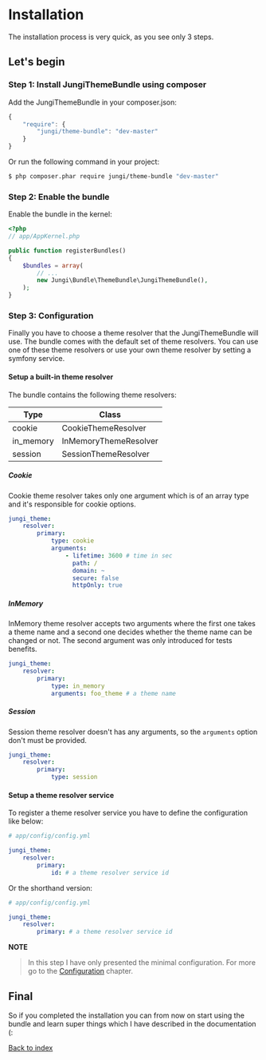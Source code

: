 Installation
============

The installation process is very quick, as you see only 3 steps.

Let's begin
-----------

### Step 1: Install JungiThemeBundle using composer

Add the JungiThemeBundle in your composer.json:

```js
{
    "require": {
        "jungi/theme-bundle": "dev-master"
    }
}
```

Or run the following command in your project:

```bash
$ php composer.phar require jungi/theme-bundle "dev-master"
```

### Step 2: Enable the bundle

Enable the bundle in the kernel:

```php
<?php
// app/AppKernel.php

public function registerBundles()
{
    $bundles = array(
        // ...
        new Jungi\Bundle\ThemeBundle\JungiThemeBundle(),
    );
}
```

### Step 3: Configuration

Finally you have to choose a theme resolver that the JungiThemeBundle will use. The bundle comes with the default set
of theme resolvers. You can use one of these theme resolvers or use your own theme resolver by setting a symfony service.

#### Setup a built-in theme resolver

The bundle contains the following theme resolvers:

Type | Class
---- | -----
cookie | CookieThemeResolver
in_memory | InMemoryThemeResolver
session | SessionThemeResolver

##### Cookie

Cookie theme resolver takes only one argument which is of an array type and it's responsible for cookie options.

```yaml
jungi_theme:
    resolver:
        primary:
            type: cookie
            arguments:
                - lifetime: 3600 # time in sec
                  path: /
                  domain: ~
                  secure: false
                  httpOnly: true
```

##### InMemory

InMemory theme resolver accepts two arguments where the first one takes a theme name and a second one decides whether
the theme name can be changed or not. The second argument was only introduced for tests benefits.

```yaml
jungi_theme:
    resolver:
        primary:
            type: in_memory
            arguments: foo_theme # a theme name
```

##### Session

Session theme resolver doesn't has any arguments, so the `arguments` option don't must be provided.

```yaml
jungi_theme:
    resolver:
        primary:
            type: session
```

#### Setup a theme resolver service

To register a theme resolver service you have to define the configuration like below:

```yml
# app/config/config.yml

jungi_theme:
    resolver:
        primary:
            id: # a theme resolver service id
```

Or the shorthand version:

```yml
# app/config/config.yml

jungi_theme:
    resolver:
        primary: # a theme resolver service id
```

**NOTE**

> In this step I have only presented the minimal configuration. For more go to the [Configuration](https://github.com/piku235/JungiThemeBundle/tree/master/Resources/doc/configuration.md)
> chapter.

Final
-----

So if you completed the installation you can from now on start using the bundle and learn super things which I have described
in the documentation (:

[Back to index](https://github.com/piku235/JungiThemeBundle/tree/master/Resources/doc/index.md)
